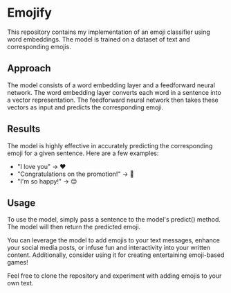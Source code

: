 # Emojify

This repository contains my implementation of an emoji classifier using word embeddings. The model is trained on a dataset of text and corresponding emojis.

## Approach

The model consists of a word embedding layer and a feedforward neural network. The word embedding layer converts each word in a sentence into a vector representation. The feedforward neural network then takes these vectors as input and predicts the corresponding emoji.

## Results

The model is highly effective in accurately predicting the corresponding emoji for a given sentence. Here are a few examples:

- "I love you" -> ❤️
- "Congratulations on the promotion!" -> 🍾
- "I'm so happy!" -> 😊

## Usage

To use the model, simply pass a sentence to the model's predict() method. The model will then return the predicted emoji.

You can leverage the model to add emojis to your text messages, enhance your social media posts, or infuse fun and interactivity into your written content. Additionally, consider using it for creating entertaining emoji-based games!

Feel free to clone the repository and experiment with adding emojis to your own text.
